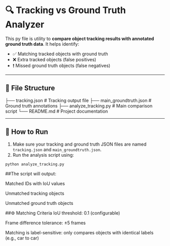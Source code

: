 # 🔍 Tracking vs Ground Truth Analyzer

This py file is utility to **compare object tracking results with annotated ground truth data**. It helps identify:

- ✅ Matching tracked objects with ground truth
- ❌ Extra tracked objects (false positives)
- ❗ Missed ground truth objects (false negatives)

---

## 📂 File Structure

├── tracking.json # Tracking output file
├── main_groundtruth.json # Ground truth annotations
├── analyze_tracking.py # Main comparison script
└── README.md # Project documentation


---

## 🚀 How to Run

1. Make sure your tracking and ground truth JSON files are named `tracking.json` and `main_groundtruth.json`.
2. Run the analysis script using:

```bash
python analyze_tracking.py
```
##The script will output:

Matched IDs with IoU values

Unmatched tracking objects

Unmatched ground truth objects

##⚙️ Matching Criteria
IoU threshold: 0.1 (configurable)

Frame difference tolerance: ±5 frames

Matching is label-sensitive: only compares objects with identical labels (e.g., car to car)
